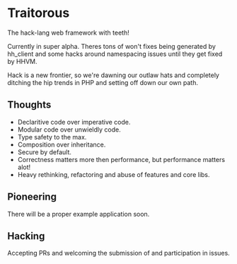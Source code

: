 Traitorous
==========

The hack-lang web framework with teeth!

Currently in super alpha. Theres tons of won't fixes being generated by
hh_client and some hacks around namespacing issues until they get fixed by
HHVM.

Hack is a new frontier, so we're dawning our outlaw hats and completely
ditching the hip trends in PHP and setting off down our own path.

Thoughts
--------

  * Declaritive code over imperative code.
  * Modular code over unwieldly code.
  * Type safety to the max.
  * Composition over inheritance.
  * Secure by default.
  * Correctness matters more then performance, but performance matters alot!
  * Heavy rethinking, refactoring and abuse of features and core libs.

Pioneering
----------

There will be a proper example application soon.

Hacking
-------

Accepting PRs and welcoming the submission of and participation in issues.
